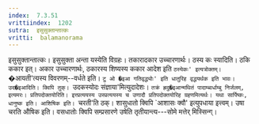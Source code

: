 ```yaml
---
index:  7.3.51
vrittiindex:  1202
sutra:  इसुसुक्तान्तात्कः
vritti:  balamanorama 
---
```


इसुसुक्तान्तात्कः। इसुसुक्ता अन्ता यस्येति विग्रहः। तकारादकार उच्चारणार्थः। ठस्य कः स्यादिति। ठकि ककार इत्। अकार उच्चारणार्थः, ठकारस्य शिष्यस्य ककार आदेश इति `ठस्येकः' इत्यत्रोक्तम्। `�आयती'त्यस्य विवरणम्--वर्धते इति। `टु ओ �इआ गतिवृद्ध्योः' इति धातुरिह वृद्धयर्थक इति भावः। उद�इआदिति। क्विपि तुक्। `उदकस्योदः संज्ञाया'मित्युदादेशः। `तक्रं ह्रदु�इआन्मथितं पादाम्ब्वर्धाम्बु निर्जलम्, इत्यमरः। प्रतिपदोक्तयोरिति। इत्त्प्रत्ययस्य उस्प्रत्ययस्य च उणादौ प्रतिपदोक्तयोरिह ग्रहणमित्यर्थः। यथा सार्पिष्कः, धानुष्क इति। आशिषिक इति। `चरती'ति ठक्। शासुधातो क्विपि `आशासः क्वौ' इत्युपधाया इत्त्वम्। उषा चरति औषिक इति। वसधातोः क्विपि सम्प्रसारणे उषेति तृतीयान्त्य---सोमे मत्तेर् मिस्सिन्ग्।

